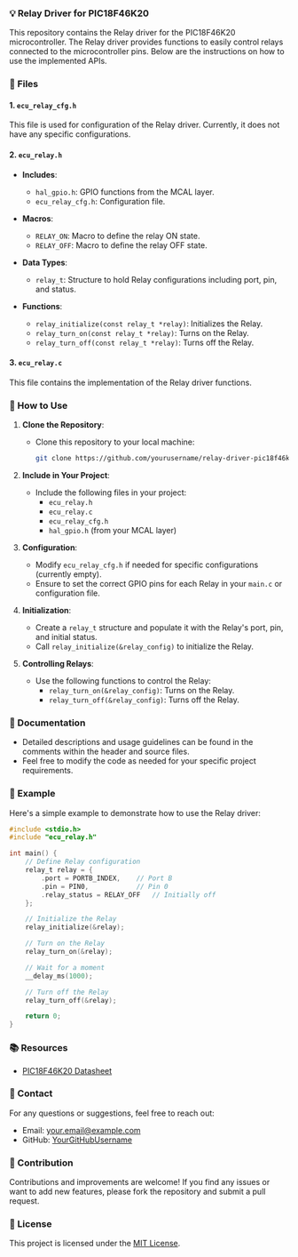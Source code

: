 ### 💡 Relay Driver for PIC18F46K20

This repository contains the Relay driver for the PIC18F46K20 microcontroller. The Relay driver provides functions to easily control relays connected to the microcontroller pins. Below are the instructions on how to use the implemented APIs.

### 📁 Files

#### 1. `ecu_relay_cfg.h`
This file is used for configuration of the Relay driver. Currently, it does not have any specific configurations.

#### 2. `ecu_relay.h`
- **Includes**: 
  - `hal_gpio.h`: GPIO functions from the MCAL layer.
  - `ecu_relay_cfg.h`: Configuration file.

- **Macros**:
  - `RELAY_ON`: Macro to define the relay ON state.
  - `RELAY_OFF`: Macro to define the relay OFF state.

- **Data Types**:
  - `relay_t`: Structure to hold Relay configurations including port, pin, and status.

- **Functions**:
  - `relay_initialize(const relay_t *relay)`: Initializes the Relay.
  - `relay_turn_on(const relay_t *relay)`: Turns on the Relay.
  - `relay_turn_off(const relay_t *relay)`: Turns off the Relay.

#### 3. `ecu_relay.c`
This file contains the implementation of the Relay driver functions.

### 🚀 How to Use

1. **Clone the Repository**:
   - Clone this repository to your local machine:

     ```sh
     git clone https://github.com/yourusername/relay-driver-pic18f46k20.git
     ```

2. **Include in Your Project**:
   - Include the following files in your project:
     - `ecu_relay.h`
     - `ecu_relay.c`
     - `ecu_relay_cfg.h`
     - `hal_gpio.h` (from your MCAL layer)

3. **Configuration**:
   - Modify `ecu_relay_cfg.h` if needed for specific configurations (currently empty).
   - Ensure to set the correct GPIO pins for each Relay in your `main.c` or configuration file.

4. **Initialization**:
   - Create a `relay_t` structure and populate it with the Relay's port, pin, and initial status.
   - Call `relay_initialize(&relay_config)` to initialize the Relay.

5. **Controlling Relays**:
   - Use the following functions to control the Relay:
     - `relay_turn_on(&relay_config)`: Turns on the Relay.
     - `relay_turn_off(&relay_config)`: Turns off the Relay.

### 📄 Documentation
- Detailed descriptions and usage guidelines can be found in the comments within the header and source files.
- Feel free to modify the code as needed for your specific project requirements.

### 🌟 Example
Here's a simple example to demonstrate how to use the Relay driver:

```c
#include <stdio.h>
#include "ecu_relay.h"

int main() {
    // Define Relay configuration
    relay_t relay = {
        .port = PORTB_INDEX,    // Port B
        .pin = PIN0,            // Pin 0
        .relay_status = RELAY_OFF   // Initially off
    };

    // Initialize the Relay
    relay_initialize(&relay);

    // Turn on the Relay
    relay_turn_on(&relay);

    // Wait for a moment
    __delay_ms(1000);

    // Turn off the Relay
    relay_turn_off(&relay);

    return 0;
}
```

### 📚 Resources
- [PIC18F46K20 Datasheet](https://www.microchip.com/wwwproducts/en/PIC18F46K20)

### 📧 Contact
For any questions or suggestions, feel free to reach out:
- Email: your.email@example.com
- GitHub: [YourGitHubUsername](https://github.com/yourusername)

### 🌟 Contribution
Contributions and improvements are welcome! If you find any issues or want to add new features, please fork the repository and submit a pull request.

### 📜 License
This project is licensed under the [MIT License](LICENSE).
